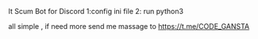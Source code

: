 It Scum Bot for Discord 
1:config ini file
2: run python3 

all simple , if need more send me massage to
https://t.me/CODE_GANSTA

